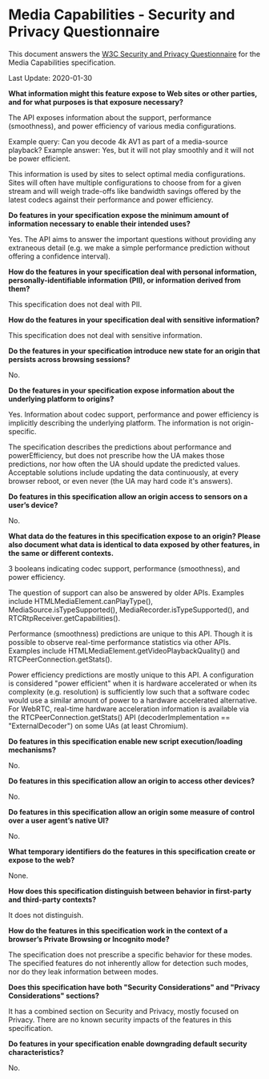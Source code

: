# Media Capabilities - Security and Privacy Questionnaire

This document answers the [W3C Security and Privacy
Questionnaire](https://w3ctag.github.io/security-questionnaire/) for the
Media Capabilities specification.

Last Update: 2020-01-30

**What information might this feature expose to Web sites or other parties, and
for what purposes is that exposure necessary?**

The API exposes information about the support, performance (smoothness), and
power efficiency of various media configurations.

Example query: Can you decode 4k AV1 as part of a media-source playback?
Example answer: Yes, but it will not play smoothly and it will not be power
efficient.

This information is used by sites to select optimal media configurations. Sites
will often have multiple configurations to choose from for a given stream and
will weigh trade-offs like bandwidth savings offered by the latest codecs
against their performance and power efficiency.

**Do features in your specification expose the minimum amount of information
necessary to enable their intended uses?**

Yes. The API aims to answer the important questions without providing any
extraneous detail (e.g. we make a simple performance prediction without offering
a confidence interval).

**How do the features in your specification deal with personal information,
personally-identifiable information (PII), or information derived from them?**

This specification does not deal with PII.

**How do the features in your specification deal with sensitive information?**

This specification does not deal with sensitive information.

**Do the features in your specification introduce new state for an origin that
persists across browsing sessions?**

No.

**Do the features in your specification expose information about the underlying
platform to origins?**

Yes. Information about codec support, performance and power efficiency is
implicitly describing the underlying platform. The information is not
origin-specific.

The specification describes the predictions about performance and
powerEfficiency, but does not prescribe how the UA makes those predictions, nor
how often the UA should update the predicted values. Acceptable solutions
include updating the data continuously, at every browser reboot, or even never
(the UA may hard code it's answers).


**Do features in this specification allow an origin access to sensors on a
user’s device?**

No.

**What data do the features in this specification expose to an origin? Please
also document what data is identical to data exposed by other features, in the
same or different contexts.**

3 booleans indicating codec support, performance (smoothness), and
power efficiency.

The question of support can also be answered by older APIs. Examples include
HTMLMediaElement.canPlayType(), MediaSource.isTypeSupported(),
MediaRecorder.isTypeSupported(), and RTCRtpReceiver.getCapabilities().

Performance (smoothness) predictions are unique to this API. Though it is
possible to observe real-time performance statistics via other APIs. Examples
include HTMLMediaElement.getVideoPlaybackQuality() and
RTCPeerConnection.getStats().

Power efficiency predictions are mostly unique to this API. A configuration is
considered "power efficient" when it is hardware accelerated or when its
complexity (e.g. resolution) is sufficiently low such that a software codec
would use a similar amount of power to a hardware accelerated alternative.
For WebRTC, real-time hardware acceleration information is available via the
RTCPeerConnection.getStats() API (decoderImplementation == "ExternalDecoder") on
some UAs (at least Chromium).


**Do features in this specification enable new script execution/loading
mechanisms?**

No.


**Do features in this specification allow an origin to access other devices?**

No.


**Do features in this specification allow an origin some measure of control over
 a user agent’s native UI?**

No.


**What temporary identifiers do the features in this specification create or
expose to the web?**

None.


**How does this specification distinguish between behavior in first-party and
third-party contexts?**

It does not distinguish.

**How do the features in this specification work in the context of a browser’s
Private Browsing or Incognito mode?**

The specification does not prescribe a specific behavior for these modes. The
specified features do not inherently allow for detection such modes, nor do they
leak information between modes.

**Does this specification have both "Security Considerations" and "Privacy
Considerations" sections?**

It has a combined section on Security and Privacy, mostly focused on Privacy.
There are no known security impacts of the features in this specification.

**Do features in your specification enable downgrading default security
characteristics?**

No.
